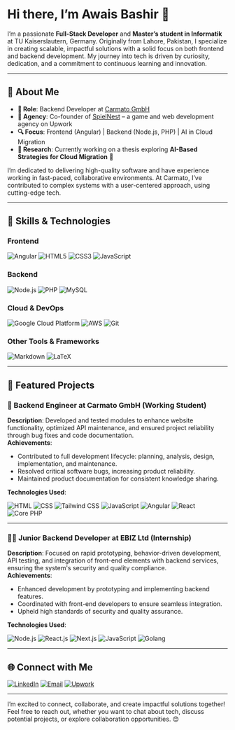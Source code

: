 # Hi there, I’m Awais Bashir 👋

I’m a passionate **Full-Stack Developer** and **Master’s student in Informatik** at TU Kaiserslautern, Germany. Originally from Lahore, Pakistan, I specialize in creating scalable, impactful solutions with a solid focus on both frontend and backend development. My journey into tech is driven by curiosity, dedication, and a commitment to continuous learning and innovation.

---

## 🌟 About Me

- **💼 Role**: Backend Developer at [Carmato GmbH](https://www.carmato-group.com)
- **👥 Agency**: Co-founder of [SpielNest](#) – a game and web development agency on Upwork
- **🔍 Focus**: Frontend (Angular) | Backend (Node.js, PHP) | AI in Cloud Migration
- **📖 Research**: Currently working on a thesis exploring **AI-Based Strategies for Cloud Migration** 🚀

I’m dedicated to delivering high-quality software and have experience working in fast-paced, collaborative environments. At Carmato, I’ve contributed to complex systems with a user-centered approach, using cutting-edge tech.

---

## 💼 Skills & Technologies

### Frontend
<p align="left">
  <img src="https://img.shields.io/badge/Angular-DD0031?style=for-the-badge&logo=angular&logoColor=white" alt="Angular">
  <img src="https://img.shields.io/badge/HTML5-E34F26?style=for-the-badge&logo=html5&logoColor=white" alt="HTML5">
  <img src="https://img.shields.io/badge/CSS3-1572B6?style=for-the-badge&logo=css3&logoColor=white" alt="CSS3">
  <img src="https://img.shields.io/badge/JavaScript-F7DF1E?style=for-the-badge&logo=javascript&logoColor=black" alt="JavaScript">
</p>

### Backend
<p align="left">
  <img src="https://img.shields.io/badge/Node.js-43853D?style=for-the-badge&logo=node.js&logoColor=white" alt="Node.js">
  <img src="https://img.shields.io/badge/PHP-777BB4?style=for-the-badge&logo=php&logoColor=white" alt="PHP">
  <img src="https://img.shields.io/badge/MySQL-4479A1?style=for-the-badge&logo=mysql&logoColor=white" alt="MySQL">
</p>

### Cloud & DevOps
<p align="left">
  <img src="https://img.shields.io/badge/Google%20Cloud-4285F4?style=for-the-badge&logo=google-cloud&logoColor=white" alt="Google Cloud Platform">
  <img src="https://img.shields.io/badge/AWS-232F3E?style=for-the-badge&logo=amazon-aws&logoColor=white" alt="AWS">
  <img src="https://img.shields.io/badge/Git-F05032?style=for-the-badge&logo=git&logoColor=white" alt="Git">
</p>

### Other Tools & Frameworks
<p align="left">
  <img src="https://img.shields.io/badge/Markdown-000000?style=for-the-badge&logo=markdown&logoColor=white" alt="Markdown">
  <img src="https://img.shields.io/badge/LaTeX-008080?style=for-the-badge&logo=latex&logoColor=white" alt="LaTeX">
</p>

---

## 📂 Featured Projects

### 🚀 Backend Engineer at Carmato GmbH (Working Student)
**Description**: Developed and tested modules to enhance website functionality, optimized API maintenance, and ensured project reliability through bug fixes and code documentation.  
**Achievements**:
- Contributed to full development lifecycle: planning, analysis, design, implementation, and maintenance.
- Resolved critical software bugs, increasing product reliability.
- Maintained product documentation for consistent knowledge sharing.

**Technologies Used**: 
<p align="left">
  <img src="https://img.shields.io/badge/HTML-E34F26?style=for-the-badge&logo=html5&logoColor=white" alt="HTML">
  <img src="https://img.shields.io/badge/CSS-1572B6?style=for-the-badge&logo=css3&logoColor=white" alt="CSS">
  <img src="https://img.shields.io/badge/Tailwind_CSS-06B6D4?style=for-the-badge&logo=tailwindcss&logoColor=white" alt="Tailwind CSS">
  <img src="https://img.shields.io/badge/JavaScript-F7DF1E?style=for-the-badge&logo=javascript&logoColor=black" alt="JavaScript">
  <img src="https://img.shields.io/badge/Angular-DD0031?style=for-the-badge&logo=angular&logoColor=white" alt="Angular">
  <img src="https://img.shields.io/badge/React-61DAFB?style=for-the-badge&logo=react&logoColor=black" alt="React">
  <img src="https://img.shields.io/badge/PHP-777BB4?style=for-the-badge&logo=php&logoColor=white" alt="Core PHP">
</p>

---

### 🧑‍💻 Junior Backend Developer at EBIZ Ltd (Internship)
**Description**: Focused on rapid prototyping, behavior-driven development, API testing, and integration of front-end elements with backend services, ensuring the system's security and quality compliance.  
**Achievements**:
- Enhanced development by prototyping and implementing backend features.
- Coordinated with front-end developers to ensure seamless integration.
- Upheld high standards of security and quality assurance.

**Technologies Used**: 
<p align="left">
  <img src="https://img.shields.io/badge/Node.js-43853D?style=for-the-badge&logo=node.js&logoColor=white" alt="Node.js">
  <img src="https://img.shields.io/badge/React-61DAFB?style=for-the-badge&logo=react&logoColor=black" alt="React.js">
  <img src="https://img.shields.io/badge/Next.js-000000?style=for-the-badge&logo=nextdotjs&logoColor=white" alt="Next.js">
  <img src="https://img.shields.io/badge/JavaScript-F7DF1E?style=for-the-badge&logo=javascript&logoColor=black" alt="JavaScript">
  <img src="https://img.shields.io/badge/Golang-00ADD8?style=for-the-badge&logo=go&logoColor=white" alt="Golang">
</p>

---


## 🌐 Connect with Me

[![LinkedIn](https://img.shields.io/badge/LinkedIn-Connect-blue?style=for-the-badge&logo=linkedin)](https://linkedin.com/in/awaisbashir95)
[![Email](https://img.shields.io/badge/Email-Say%20Hi!-green?style=for-the-badge&logo=gmail)](mailto:awaisbashir95@gmail.com)
[![Upwork](https://img.shields.io/badge/Upwork-Visit%20SpielNest-brightgreen?style=for-the-badge&logo=upwork)](#)

---

I’m excited to connect, collaborate, and create impactful solutions together! Feel free to reach out, whether you want to chat about tech, discuss potential projects, or explore collaboration opportunities. 😊
